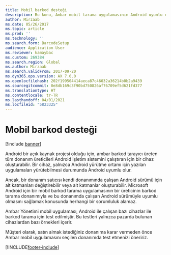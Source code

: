 ```yaml
---
title: Mobil barkod desteği
description: Bu konu, Ambar mobil tarama uygulamasının Android uyumlu cihazlarda nasıl ele alınacağını açıklar.
author: Mirzaab
ms.date: 05/26/2017
ms.topic: article
ms.prod: ''
ms.technology: ''
ms.search.form: BarcodeSetup
audience: Application User
ms.reviewer: kamaybac
ms.custom: 269384
ms.search.region: Global
ms.author: Mirzaab
ms.search.validFrom: 2017-09-20
ms.dyn365.ops.version: AX 7.0.0
ms.openlocfilehash: 202f199504414aeca87c46032a36214b0b2a9439
ms.sourcegitcommit: 0e8db169c3f90bd750826af76709ef5d621fd377
ms.translationtype: HT
ms.contentlocale: tr-TR
ms.lasthandoff: 04/01/2021
ms.locfileid: "5823325"
---
```

# <a name="mobile-barcode-support"></a>Mobil barkod desteği

[!include [banner](../includes/banner.md)]

Android bir açık kaynak projesi olduğu için, ambar barkod tarayıcı üreten tüm donanım üreticileri Android işletim sistemini çalıştıran için bir cihaz oluşturabilir. Bir cihaz, yalnızca Android yürütme ortamı için yazılan uygulamaları yürütebilmesi durumunda Android uyumlu olur.

Ancak, bir donanım satıcısı kendi donanımında çalışan Android sürümü için alt katmanları değiştirebilir veya alt katmanlar oluşturabilir. Microsoft Android için bir mobil barkod tarama uygulamasının bir üreticinin barkod tarama donanımıyla ve bu donanımda çalışan Android sürümüyle uyumlu olmasını sağlamak konusunda herhangi bir sorumluluk alamaz.

Ambar Yönetimi mobil uygulaması, Android ile çalışan bazı cihazlar ile barkod tarama için test edilmiştir. Bu testleri yalnızca pazarda bulunan cihazlardan bazı örnekleri içerir.

Müşteri olarak, satın almak istediğiniz donanıma karar vermeden önce Ambar mobil uygulamasını seçilen donanımda test etmenizi öneririz.



[!INCLUDE[footer-include](../../includes/footer-banner.md)]